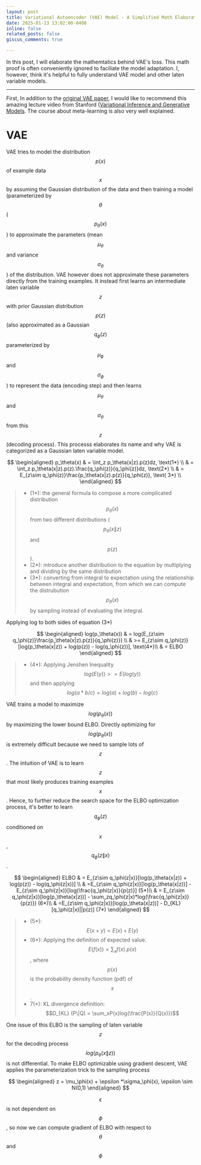 ```yaml
---
layout: post
title: Variational Autoencoder (VAE) Model - A Simplified Math Elaboration for VAE's Loss  
date: 2025-01-13 13:02:00-0400
inline: false
related_posts: false
giscus_comments: true 

---
```


In this post, I will elaborate the mathemtatics behind VAE's loss. This math proof is often conveniently ignored to faciliate the model adaptation. I, however, think it's helpful to fully understand VAE model and other laten variable models.

---
First, In addition to the [original VAE paper](https://arxiv.org/pdf/1312.6114), I would like to recommend this amazing lecture video from Stanford ([Variational Inference and Generative Models](https://www.youtube.com/watch?v=iL1c1KmYPM0&list=PLoROMvodv4rNjRoawgt72BBNwL2V7doGI&index=11). The course about meta-learning is also very well explained.

# VAE

VAE tries to model the distribution $$p(x)$$ of example data $$x$$ by assuming the Gaussian distribution of the data and then training a model (parameterized by $$\theta$$ ($$p_\theta(x)$$) to approximate the parameters (mean $$\mu_\theta$$  and variance $$\sigma_\theta$$) of the distribution. VAE however does not approximate these parameters directly from the training examples. It instead first learns an intermediate laten variable $$z$$ with prior Gaussian distribution $$p(z)$$ (also approximated as a Gaussian $$q_\phi(z)$$ parameterized by $$\mu_\phi$$ and $$\sigma_\phi$$) to represent the data (encoding step) and then learns $$\mu_\theta$$ and $$\sigma_\theta$$ from this $$z$$  (decoding process). This processs elaborates its name and why VAE is categorized as a Gaussian laten variable model.

$$
\begin{aligned}
  p_\theta(x) & = \int_z p_\theta(x|z).p(z)dz, \text(1*) \\
	 & = \int_z p_\theta(x|z).p(z).\frac{q_\phi(z)}{q_\phi(z)}dz, \text(2*) \\ 
	 & = E_{z\sim q_\phi(z)}\frac{p_\theta(x|z).p(z)}{q_\phi(z)}, \text( 3*) \\ 
 \end{aligned}
$$

>  * (1*): the general formula to compose a more complicated distribution $$p_\theta(x)$$ from two different distributions ($$p_\theta(x\|z)$$ and $$p(z)$$). 
>  * (2*): introduce another distribution to the equation by multiplying and dividing by the same distribution
>  * (3*): converting from integral to expectation using the relationship between integral and expectation, from which we can compute the distrubution $$p_\theta(x)$$ by sampling instead of evaluating the integral.

Applying log to both sides of equation (3*)

$$
\begin{aligned}
log(p_\theta(x)) & = log(E_{z\sim q_\phi(z)}\frac{p_\theta(x|z).p(z)}{q_\phi(z)}) \\
&    >= E_{z\sim q_\phi(z)}[log(p_\theta(x|z)) + log(p(z)) - log(q_\phi(z))], \text(4*)\\
& = ELBO
\end{aligned}
$$

> * (4*): Applying Jenshen Inequality $$log(E(y)) >= E(log(y))$$ and then applying $$log(a*b/c) = log(a)+ log(b) - log(c)$$
 
VAE trains a model to maximize $$log(p_\theta(x))$$ by maximizing the lower bound ELBO. Directly optimizing for $$log(p_\theta(x))$$ is extremely difficult because we need to sample lots of $$z$$. The intuition of VAE is to learn $$z$$ that most likely produces training examples $$x$$. Hence, to further reduce the search space for the ELBO optimization process, it's better to learn $$q_\phi(z)$$ conditioned on $$x$$, $$q_\phi(z\|x)$$. 

$$
 \begin{aligned}
 ELBO & =  E_{z\sim q_\phi(z|x)}[log(p_\theta(x|z)) + log(p(z)) - log(q_\phi(z|x))] \\
 & =E_{z\sim q_\phi(z|x)}[log(p_\theta(x|z))] - E_{z\sim q_\phi(z|x)}[log(\frac{q_\phi(z|x)}{p(z)}] (5*)\\ 
 & = E_{z\sim q_\phi(z|x)}[log(p_\theta(x|z))] - \sum_zq_\phi(z|x)*log(\frac{q_\phi(z|x)}{p(z)}) (6*)\\
 & =E_{z\sim q_\phi(z|x)}[log(p_\theta(x|z))] - D_{KL}[q_\phi(z|x)||p(z)] (7*)
 \end{aligned}
 $$
 
 > * (5*): $$E(x+y) = E(x) + E(y)$$
 > * (6*): Applying the definition of expected value. $$E(f(x)) = \sum_xf(x).p(x)$$, where $$p(x)$$ is the probability density function (pdf) of $$x$$.
 > * 7(*): KL divergence definition: $$D_{KL} (P\|Q) = \sum_xP(x)log(\frac{P(x)}{Q(x)})$$
 
One issue of this ELBO is the sampling of laten variable $$z$$ for the decoding process $$log(p_\theta(x\|z))$$ is not differential. To make ELBO optimizable using gradient descent, VAE applies the parameterization trick to the sampling process

$$
\begin{aligned}
z = \mu_\phi(x) + \epsilon *\sigma_\phi(x), \epsilon \sim N(0,1)
\end{aligned}
$$
 
$$\epsilon$$ is not dependent on $$\phi$$, so now we can compute gradient of ELBO with respect to $$\theta$$ and $$\phi$$ 

